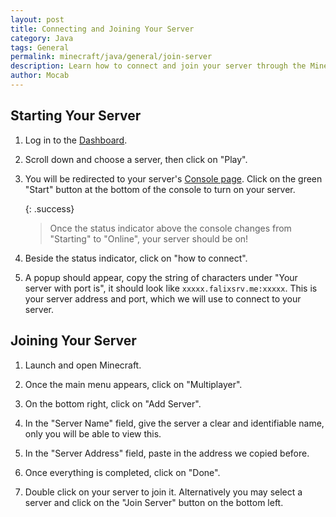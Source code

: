 ```yaml
---
layout: post
title: Connecting and Joining Your Server
category: Java
tags: General
permalink: minecraft/java/general/join-server
description: Learn how to connect and join your server through the Minecraft launcher.
author: Mocab
---
```


## Starting Your Server

1. Log in to the [Dashboard](https://client.falixnodes.net/).

2. Scroll down and choose a server, then click on "Play".

3. You will be redirected to your server's [Console page](https://client.falixnodes.net/server/console). Click on the green "Start" button at the bottom of the console to turn on your server.

    {: .success}

    > Once the status indicator above the console changes from "Starting" to "Online", your server should be on!

4. Beside the status indicator, click on "how to connect".

5. A popup should appear, copy the string of characters under "Your server with port is", it should look like `xxxxx.falixsrv.me:xxxxx`. This is your server address and port, which we will use to connect to your server.

## Joining Your Server

1. Launch and open Minecraft.

2. Once the main menu appears, click on "Multiplayer".

3. On the bottom right, click on "Add Server".

4. In the "Server Name" field, give the server a clear and identifiable name, only you will be able to view this.

5. In the "Server Address" field, paste in the address we copied before.

6. Once everything is completed, click on "Done".

7. Double click on your server to join it. Alternatively you may select a server and click on the "Join Server" button on the bottom left.
